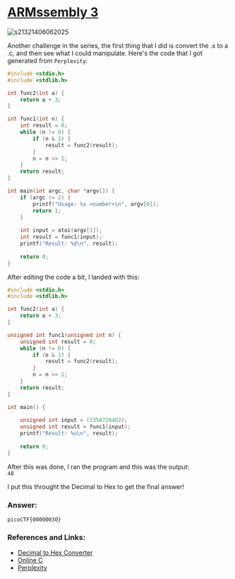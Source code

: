 # <a href="https://play.picoctf.org/practice/challenge/106">ARMssembly 3</a>

![s21321406062025](https://a.okmd.dev/md/6843110828df1.png)

Another challenge in the series, the first thing that I did is convert the .s to a .c, and then see what I could manipulate.
Here's the code that I got generated from `Perplexity`:
```C
#include <stdio.h>
#include <stdlib.h>

int func2(int a) {
    return a + 3;
}

int func1(int n) {
    int result = 0;
    while (n != 0) {
        if (n & 1) {         
            result = func2(result);
        }
        n = n >> 1;          
    }
    return result;
}

int main(int argc, char *argv[]) {
    if (argc != 2) {
        printf("Usage: %s <number>\n", argv[0]);
        return 1;
    }
    
    int input = atoi(argv[1]);
    int result = func1(input);
    printf("Result: %d\n", result);
    
    return 0;
}
```

After editing the code a bit, I landed with this:
```C
#include <stdio.h>
#include <stdlib.h>

int func2(int a) {
    return a + 3;
}

unsigned int func1(unsigned int n) {
    unsigned int result = 0;
    while (n != 0) {
        if (n & 1) {  
            result = func2(result);
        }
        n = n >> 1;       
    }
    return result;
}

int main() {
    
    unsigned int input = (3350728462);
    unsigned int result = func1(input);
    printf("Result: %u\n", result);
    
    return 0;
}
```

After this was done, I ran the program and this was the output:  
`48`

I put this throught the Decimal to Hex to get the final answer!

### Answer:
```
picoCTF{00000030}
```

### References and Links:
- <a href="https://www.rapidtables.com/convert/number/decimal-to-hex.html?x=48">Decimal to Hex Converter</a>
- <a href="https://www.programiz.com/c-programming/online-compiler/">Online C</a>
- <a href="https://www.perplexity.ai/">Perplexity</a>